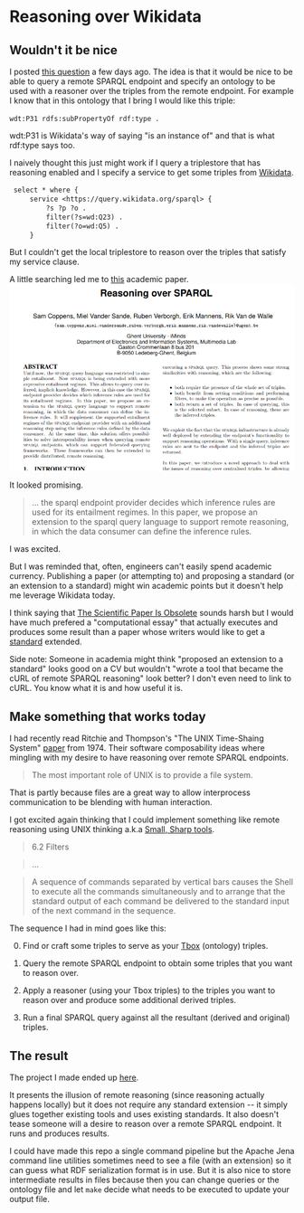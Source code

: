 # Reasoning over Wikidata


## Wouldn't it be nice

I posted [this question](https://www.reddit.com/r/semanticweb/comments/lp0iey/reasoning_over_service/) a few days ago. The idea is that it would be nice to be able to query a remote SPARQL endpoint and specify an ontology to be used with a reasoner over the triples from the remote endpoint. For example I know that in this ontology that I bring I would like this triple:

`wdt:P31 rdfs:subPropertyOf rdf:type .`

wdt:P31 is Wikidata's way of saying "is an instance of" and that is what rdf:type says too.


I naively thought this just might work if I query a triplestore that has reasoning enabled and I specify a service to get some triples from [Wikidata](https://www.wikidata.org).

```
 select * where { 
     service <https://query.wikidata.org/sparql> {
         ?s ?p ?o .
         filter(?s=wd:Q23) .
         filter(?o=wd:Q5) .
     }
```


But I couldn't get the local triplestore to reason over the triples that satisfy my service clause.


A little searching led me to [this](http://ceur-ws.org/Vol-996/papers/ldow2013-paper-08.pdf) academic paper.
![paper](media/paper.png)


It looked promising.

> ... the sparql endpoint provider decides which inference rules are used for its entailment regimes. In this paper, we propose an extension to the sparql query language to support remote reasoning, in which the data consumer can define the inference rules.

I was excited.

But I was reminded that, often, engineers can't easily spend academic currency.
Publishing a paper (or attempting to) and proposing a standard (or an extension to a standard) might win academic points but it doesn't help me leverage Wikidata today.

I think saying that [The Scientific Paper Is Obsolete](https://www.theatlantic.com/science/archive/2018/04/the-scientific-paper-is-obsolete/556676/) sounds harsh but I would have much prefered a "computational essay" that actually executes and produces some result than a paper whose writers would like to get a [standard](https://www.w3.org/TR/sparql11-query/) extended.

Side note:
Someone in academia might think "proposed an extension to a standard" looks good on a CV but wouldn't "wrote a tool that became the cURL of remote SPARQL reasoning" look better?
I don't even need to link to cURL. You know what it is and how useful it is.

## Make something that works today

I had recently read Ritchie and Thompson's "The UNIX Time-Shaing System" [paper](https://archive.org/details/UNIX-Time-Sharing-System) from 1974. 
Their software composability ideas where mingling with my desire to have reasoning over remote SPARQL endpoints.

> The most important role of UNIX is to provide a file system.

That is partly because files are a great way to allow interprocess communication to be blending with human interaction.

I got excited again thinking that I could implement something like remote reasoning using UNIX thinking a.k.a [Small, Sharp tools](https://www.brandur.org/small-sharp-tools).

> 6.2 Filters

> ...

> A sequence of commands separated by vertical bars causes the Shell to execute all the commands simultaneously and to arrange that the standard output of each command be delivered to the standard input of the next command in the sequence.

The sequence I had in mind goes like this:

0) Find or craft some triples to serve as your [Tbox](https://en.wikipedia.org/wiki/Tbox) (ontology) triples.

0) Query the remote SPARQL endpoint to obtain some triples that you want to reason over.

0) Apply a reasoner (using your Tbox triples) to the triples you want to reason over and produce some additional derived triples.

0) Run a final SPARQL query against all the resultant (derived and original) triples.


## The result

The project I made ended up [here](https://github.com/justin2004/wikidata_reasoning).

It presents the illusion of remote reasoning (since reasoning actually happens locally) but it does not require any standard extension -- it simply glues together existing tools and uses existing standards.
It also doesn't tease someone will a desire to reason over a remote SPARQL endpoint. It runs and produces results.

I could have made this repo a single command pipeline but the Apache Jena command line utilities sometimes need to see a file (with an extension) so it can guess what RDF serialization format is in use. 
But it is also nice to store intermediate results in files because then you can change queries or the ontology file and let `make` decide what needs to be executed to update your output file. 

